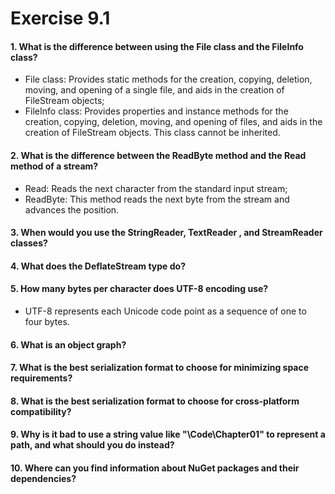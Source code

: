 # Exercise 9.1
#### 1. What is the difference between using the File class and the FileInfo class?

- File class: Provides static methods for the creation, copying, deletion, moving, and opening of a single file, and aids in the creation of FileStream objects;
- FileInfo class: Provides properties and instance methods for the creation, copying, deletion, moving, and opening of files, and aids in the creation of FileStream objects. This class cannot be inherited.

#### 2. What is the difference between the ReadByte method and the Read method of a stream?

- Read: Reads the next character from the standard input stream;
- ReadByte: This method reads the next byte from the stream and advances the position.

#### 3. When would you use the StringReader, TextReader , and StreamReader classes?
#### 4. What does the DeflateStream type do?
#### 5. How many bytes per character does UTF-8 encoding use?

- UTF-8 represents each Unicode code point as a sequence of one to four bytes.

#### 6. What is an object graph?
#### 7. What is the best serialization format to choose for minimizing space requirements?
#### 8. What is the best serialization format to choose for cross-platform compatibility?
#### 9. Why is it bad to use a string value like "\Code\Chapter01" to represent a path, and what should you do instead?
#### 10. Where can you find information about NuGet packages and their dependencies?
